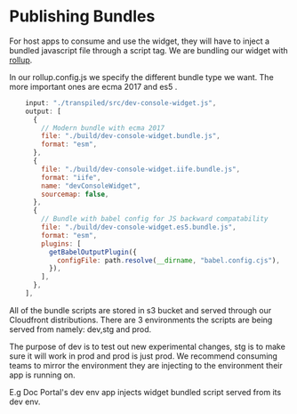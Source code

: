 # Publishing Bundles

For host apps to consume and use the widget, they will have to inject a bundled javascript file through a script tag. We are bundling our widget with [rollup](https://rollupjs.org/guide/en/).

In our rollup.config.js we specify the different bundle type we want. The more important ones are ecma 2017 and es5 .

```js
	input: "./transpiled/src/dev-console-widget.js",
    output: [
      {
        // Modern bundle with ecma 2017
        file: "./build/dev-console-widget.bundle.js",
        format: "esm",
      },
      {
        file: "./build/dev-console-widget.iife.bundle.js",
        format: "iife",
        name: "devConsoleWidget",
        sourcemap: false,
      },
      {
        // Bundle with babel config for JS backward compatability
        file: "./build/dev-console-widget.es5.bundle.js",
        format: "esm",
        plugins: [
          getBabelOutputPlugin({
            configFile: path.resolve(__dirname, "babel.config.cjs"),
          }),
        ],
      },
    ],
```

All of the bundle scripts are stored in s3 bucket and served through our Cloudfront distributions. There are 3 environments the scripts are being served from namely: dev,stg and prod.

The purpose of dev is to test out new experimental changes, stg is to make sure it will work in prod and prod is just prod. We recommend consuming teams to mirror the environment they are injecting to the environment their app is running on.

E.g Doc Portal's dev env app injects widget bundled script served from its dev env.